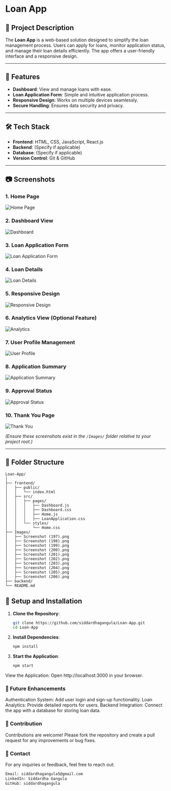 # Loan App

## 📄 Project Description
The **Loan App** is a web-based solution designed to simplify the loan management process. Users can apply for loans, monitor application status, and manage their loan details efficiently. The app offers a user-friendly interface and a responsive design.

---

## 🚀 Features
- **Dashboard**: View and manage loans with ease.
- **Loan Application Form**: Simple and intuitive application process.
- **Responsive Design**: Works on multiple devices seamlessly.
- **Secure Handling**: Ensures data security and privacy.

---

## 🛠️ Tech Stack
- **Frontend**: HTML, CSS, JavaScript, React.js
- **Backend**: (Specify if applicable)
- **Database**: (Specify if applicable)
- **Version Control**: Git & GitHub

---

## 📷 Screenshots

### 1. Home Page
![Home Page](Images/Screenshot%20(197).png)

### 2. Dashboard View
![Dashboard](Images/Screenshot%20(198).png)

### 3. Loan Application Form
![Loan Application Form](Images/Screenshot%20(199).png)

### 4. Loan Details
![Loan Details](Images/Screenshot%20(200).png)

### 5. Responsive Design
![Responsive Design](Images/Screenshot%20(201).png)

### 6. Analytics View (Optional Feature)
![Analytics](Images/Screenshot%20(202).png)

### 7. User Profile Management
![User Profile](Images/Screenshot%20(203).png)

### 8. Application Summary
![Application Summary](Images/Screenshot%20(204).png)

### 9. Approval Status
![Approval Status](Images/Screenshot%20(205).png)

### 10. Thank You Page
![Thank You](Images/Screenshot%20(206).png)

*(Ensure these screenshots exist in the `/Images/` folder relative to your project root.)*

---

## 📂 Folder Structure
```plaintext
Loan-App/
│
├── frontend/
│   ├── public/
│   │   └── index.html
│   ├── src/
│   │   ├── pages/
│   │   │   ├── Dashboard.js
│   │   │   ├── Dashboard.css
│   │   │   ├── Home.js
│   │   │   ├── LoanApplication.css
│   │   └── styles/
│   │       └── Home.css
├── Images/
│   ├── Screenshot (197).png
│   ├── Screenshot (198).png
│   ├── Screenshot (199).png
│   ├── Screenshot (200).png
│   ├── Screenshot (201).png
│   ├── Screenshot (202).png
│   ├── Screenshot (203).png
│   ├── Screenshot (204).png
│   ├── Screenshot (205).png
│   ├── Screenshot (206).png
├── backend/
└── README.md
```

## 🔧 Setup and Installation

1. **Clone the Repository**:
   ```bash
   git clone https://github.com/siddardhagangula/Loan-App.git
   cd Loan-App
   ```
2. **Install Dependencies**:
   ```bash
   npm install
   ```
3. **Start the Application**:
   ```bash
   npm start
   ```
View the Application: Open http://localhost:3000 in your browser.

### 🌟 Future Enhancements
Authentication System: Add user login and sign-up functionality.
Loan Analytics: Provide detailed reports for users.
Backend Integration: Connect the app with a database for storing loan data.
### 🤝 Contribution
Contributions are welcome! Please fork the repository and create a pull request for any improvements or bug fixes.

### 📧 Contact
For any inquiries or feedback, feel free to reach out:
```bash
Email: siddardhagangula5@gmail.com
LinkedIn: Siddardha Gangula
GitHub: siddardhagangula
```

